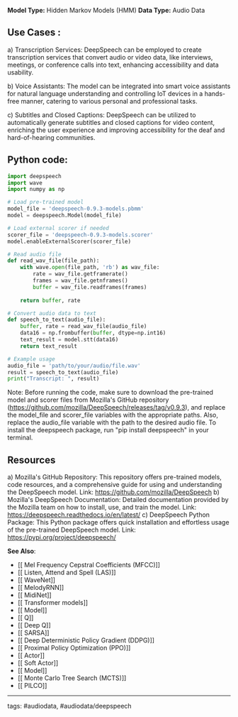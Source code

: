 **Model Type:**  Hidden Markov Models (HMM)
**Data Type:**  Audio Data

## Use Cases :

a) Transcription Services: DeepSpeech can be employed to create transcription services that convert audio or video data, like interviews, meetings, or conference calls into text, enhancing accessibility and data usability.

b) Voice Assistants: The model can be integrated into smart voice assistants for natural language understanding and controlling IoT devices in a hands-free manner, catering to various personal and professional tasks.

c) Subtitles and Closed Captions: DeepSpeech can be utilized to automatically generate subtitles and closed captions for video content, enriching the user experience and improving accessibility for the deaf and hard-of-hearing communities.


## Python code: 

```python
import deepspeech
import wave
import numpy as np

# Load pre-trained model
model_file = 'deepspeech-0.9.3-models.pbmm'
model = deepspeech.Model(model_file)

# Load external scorer if needed
scorer_file = 'deepspeech-0.9.3-models.scorer'
model.enableExternalScorer(scorer_file)

# Read audio file
def read_wav_file(file_path):
    with wave.open(file_path, 'rb') as wav_file:
        rate = wav_file.getframerate()
        frames = wav_file.getnframes()
        buffer = wav_file.readframes(frames)
        
    return buffer, rate

# Convert audio data to text
def speech_to_text(audio_file):
    buffer, rate = read_wav_file(audio_file)
    data16 = np.frombuffer(buffer, dtype=np.int16)
    text_result = model.stt(data16)
    return text_result

# Example usage
audio_file = 'path/to/your/audio/file.wav'
result = speech_to_text(audio_file)
print("Transcript: ", result)
```

Note: Before running the code, make sure to download the pre-trained model and scorer files from Mozilla's GitHub repository (https://github.com/mozilla/DeepSpeech/releases/tag/v0.9.3), and replace the model_file and scorer_file variables with the appropriate paths. Also, replace the audio_file variable with the path to the desired audio file. To install the deepspeech package, run "pip install deepspeech" in your terminal.


## Resources

a) Mozilla's GitHub Repository: This repository offers pre-trained models, code resources, and a comprehensive guide for using and understanding the DeepSpeech model.
Link: https://github.com/mozilla/DeepSpeech
b) Mozilla's DeepSpeech Documentation: Detailed documentation provided by the Mozilla team on how to install, use, and train the model.
Link: https://deepspeech.readthedocs.io/en/latest/
c) DeepSpeech Python Package: This Python package offers quick installation and effortless usage of the pre-trained DeepSpeech model.
Link: https://pypi.org/project/deepspeech/

**See Also**:

- [[ Mel Frequency Cepstral Coefficients (MFCC)]]
- [[ Listen, Attend and Spell (LAS)]]
- [[ WaveNet]]
- [[ MelodyRNN]]
- [[ MidiNet]]
- [[ Transformer models]]
- [[ Model]]
- [[ Q]]
- [[ Deep Q]]
- [[ SARSA]]
- [[ Deep Deterministic Policy Gradient (DDPG)]]
- [[ Proximal Policy Optimization (PPO)]]
- [[ Actor]]
- [[ Soft Actor]]
- [[ Model]]
- [[ Monte Carlo Tree Search (MCTS)]]
- [[ PILCO]]

---
tags: #audiodata, #audiodata/deepspeech
